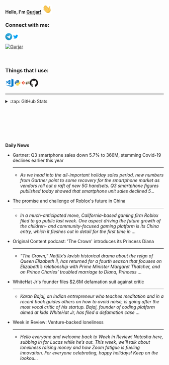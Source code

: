 #### Hello, I'm [Gurjar!](https://GurjarKing.github.io) <img src="https://raw.githubusercontent.com/ABSphreak/ABSphreak/master/gifs/Hi.gif" width="30px"></h2>


### Connect with me:

[<img align="left" alt="Gurjar | Telegram" width="22px" src="https://raw.githubusercontent.com/github/explore/80688e429a7d4ef2fca1e82350fe8e3517d3494d/topics/telegram/telegram.png" />][Telegram]
[<img align="left" alt="Gurjar | Twitter" width="22px" src="https://raw.githubusercontent.com/github/explore/80688e429a7d4ef2fca1e82350fe8e3517d3494d/topics/twitter/twitter.png" />][Twitter]
<br >
<br >
<a href="https://github.com/GurjarKing"><img src="https://komarev.com/ghpvc/?username=GurjarKing" alt="Gurjar" /></a> <br />
<br />
<br />
<!-- <br >

![](https://visitor-badge.glitch.me/badge?page_id=GurjarKing)

<br /> -->

### Things that I use:

[<img align="left" alt="Visual Studio Code" width="26px" src="https://raw.githubusercontent.com/github/explore/80688e429a7d4ef2fca1e82350fe8e3517d3494d/topics/visual-studio-code/visual-studio-code.png" />][VSCode]
[<img align="left" alt="Python" width="26px" src="https://raw.githubusercontent.com/github/explore/80688e429a7d4ef2fca1e82350fe8e3517d3494d/topics/python/python.png" />][Python]
[<img align="left" alt="Git" width="26px" src="https://raw.githubusercontent.com/github/explore/80688e429a7d4ef2fca1e82350fe8e3517d3494d/topics/git/git.png" />][Git]
[<img align="left" alt="GitHub" width="26px" src="https://raw.githubusercontent.com/github/explore/78df643247d429f6cc873026c0622819ad797942/topics/github/github.png" />][Github]

<br />
<br />

---
<details>
  <summary>:zap: GitHub Stats</summary>

<img align="left" alt="Gurjar's Github Stats" src="https://github-readme-stats.vercel.app/api?username=GurjarKing&show_icons=true&hide_border=true&count_private=true&include_all_commit=true&theme=algolia" />

</details>

<!-- ### 🔔 My latest tweet
<a href="https://twitter.com/Gurjar_King43" target="_blank">
	<img src="https://github.com/GurjarKing/GurjarKing/raw/master/tweet.png" width="70%" align="center" alt="Click to view on Twitter" title="My latest tweet, as an image"/>
</a> -->
<br>

<pre>

</pre>

<!-- **Quote of the hour:**

{qoth}

~ {qoth_author}
<pre>

</pre> -->
<br>
<pre>


</pre>
<strong>Daily News</strong>
  
  - Gartner: Q3 smartphone sales down 5.7% to 366M, stemming Covid-19 declines earlier this year
     <hr/>
     
      - *As we head into the all-important holiday sales period, new numbers from Gartner point to some recovery for the smartphone market as vendors roll out a raft of new 5G handsets. Q3 smartphone figures published today showed that smartphone unit sales declined 5…*
     
  - The promise and challenge of Roblox's future in China
      <hr/>
      
      - *In a much-anticipated move, California-based gaming firm Roblox filed to go public last week. One aspect driving the future growth of the children- and community-focused gaming platform is its China entry, which it fleshes out in detail for the first time in …*
      
  - Original Content podcast: 'The Crown' introduces its Princess Diana
      <hr/>
      
      - *“The Crown,” Netflix’s lavish historical drama about the reign of Queen Elizabeth II, has returned for a fourth season that focuses on Elizabeth’s relationship with Prime Minister Margaret Thatcher, and on Prince Charles’ troubled marriage to Diana, Princess …*
      
  - WhiteHat Jr's founder files $2.6M defamation suit against critic
      <hr/>
      
      - *Karan Bajaj, an Indian entrepreneur who teaches meditation and in a recent book guides others on how to avoid noise, is going after the most vocal critic of his startup. Bajaj, founder of coding platform aimed at kids WhiteHat Jr, has filed a defamation case …*
       
  - Week in Review: Venture-backed loneliness
      <hr/>
       
       - *Hello everyone and welcome back to Week in Review! Natasha here, subbing in for Lucas while he’s out. This week, we’ll talk about loneliness raising money and how Zoom fatigue is fueling innovation. For everyone celebrating, happy holidays! Keep on the lookou…*
      

<br />

[VSCode]: https://code.visualstudio.com/
[Python]: https://www.python.org/
[Git]: https://git-scm.com/
[Github]: https://github.com/
[Telegram]: https://t.me/Gurjar_King/
[Twitter]: https://twitter.com/Gurjar_King43/
